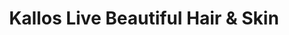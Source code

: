 ---
title: "Kallos Live Beautiful Hair & Skin"
url: /greensboro/kallos-live-beautiful-hair-and-skin/
shop: beauty
---